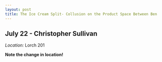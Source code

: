 ```yaml
---
layout: post
title: The Ice Cream Split- Collusion on the Product Space Between Ben & Jerry's and Haagen-Dazs
---
```

## July 22 - Christopher Sullivan

*Location:* Lorch 201

**Note the change in location!**



